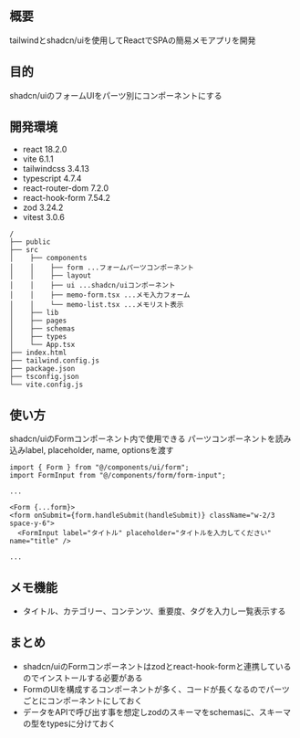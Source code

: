 ## 概要

tailwindとshadcn/uiを使用してReactでSPAの簡易メモアプリを開発

## 目的
shadcn/uiのフォームUIをパーツ別にコンポーネントにする

## 開発環境  
- react 18.2.0
- vite 6.1.1
- tailwindcss 3.4.13
- typescript 4.7.4
- react-router-dom 7.2.0
- react-hook-form 7.54.2
- zod 3.24.2
- vitest 3.0.6

```text
/
├── public
├── src
│    ├── components
│    │    ├── form ...フォームパーツコンポーネント
│    │    ├── layout
│    │    ├── ui ...shadcn/uiコンポーネント
│    │    ├── memo-form.tsx ...メモ入力フォーム
│    │    └── memo-list.tsx ...メモリスト表示
│    ├── lib
│    ├── pages
│    ├── schemas
│    ├── types
│    └── App.tsx
├── index.html
├── tailwind.config.js
├── package.json
├── tsconfig.json
└── vite.config.js

```
## 使い方
shadcn/uiのFormコンポーネント内で使用できる
パーツコンポーネントを読み込みlabel, placeholder, name, optionsを渡す
```text
import { Form } from "@/components/ui/form";
import FormInput from "@/components/form/form-input";

...

<Form {...form}>
<form onSubmit={form.handleSubmit(handleSubmit)} className="w-2/3 space-y-6">
  <FormInput label="タイトル" placeholder="タイトルを入力してください" name="title" />

...

```
## メモ機能
- タイトル、カテゴリー、コンテンツ、重要度、タグを入力し一覧表示する

## まとめ
- shadcn/uiのFormコンポーネントはzodとreact-hook-formと連携しているのでインストールする必要がある
- FormのUIを構成するコンポーネントが多く、コードが長くなるのでパーツごとにコンポーネントにしておく
- データをAPIで呼び出す事を想定しzodのスキーマをschemasに、スキーマの型をtypesに分けておく



